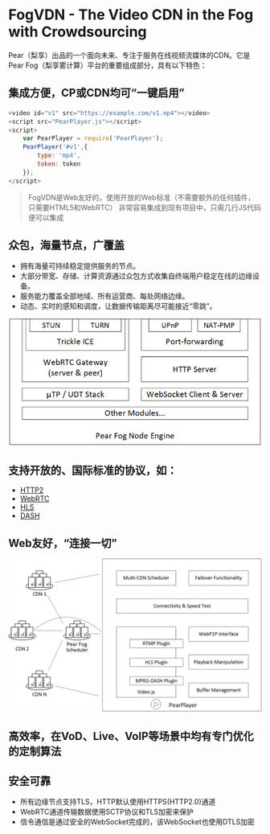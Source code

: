# FogVDN - The Video CDN in the Fog with Crowdsourcing

  Pear（梨享）出品的一个面向未来、专注于服务在线视频流媒体的CDN。它是Pear Fog（梨享雾计算）平台的重要组成部分，具有以下特色：

## 集成方便，CP或CDN均可“一键启用”

``` js
<video id="v1" src="https://example.com/v1.mp4"></video>
<script src="PearPlayer.js"></script>
<script>
    var PearPlayer = require('PearPlayer');
    PearPlayer('#v1',{
        type: 'mp4',
        token: token
    });
</script>
```

> FogVDN是Web友好的，使用开放的Web标准（不需要额外的任何插件，只需要HTML5和WebRTC）
> 非常容易集成到现有项目中，只需几行JS代码便可以集成

## 众包，海量节点，广覆盖

   - 拥有海量可持续稳定提供服务的节点。
   - 大部分带宽、存储、计算资源通过众包方式收集自终端用户稳定在线的边缘设备。
   - 服务能力覆盖全部地域、所有运营商、每处网络边缘。
   - 动态、实时的感知和调度，让数据传输距离尽可能接近“零跳”。

![节点架构](fig/pear-fog-node-engine.png)

## 支持开放的、国际标准的协议，如：

   + [HTTP2](https://en.wikipedia.org/wiki/HTTP/2)
   + [WebRTC](https://webrtc.org/)
   + [HLS](https://developer.apple.com/streaming/)
   + [DASH](http://mpeg.chiariglione.org/standards/mpeg-dash)
  
## Web友好，“连接一切”

![播放器](fig/PearPlayer.png)

## 高效率，在VoD、Live、VoIP等场景中均有专门优化的定制算法

## 安全可靠

   * 所有边缘节点支持TLS，HTTP默认使用HTTPS(HTTP2.0)通道
   * WebRTC通道传输数据使用SCTP协议和TLS加密来保护
   * 信令通信是通过安全的WebSocket完成的，该WebSocket也使用DTLS加密
